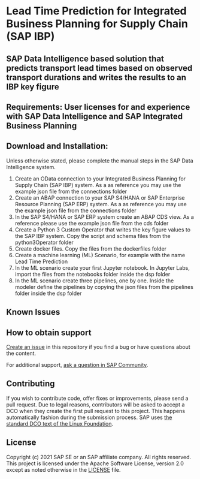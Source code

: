 # Lead Time Prediction for Integrated Business Planning for Supply Chain (SAP IBP)

## SAP Data Intelligence based solution that predicts transport lead times based on observed transport durations and writes the results to an IBP key figure

## Requirements: User licenses for and experience with SAP Data Intelligence and SAP Integrated Business Planning

## Download and Installation: 
Unless otherwise stated, please complete the manual steps in the SAP Data Intelligence system.
1. Create an OData connection to your Integrated Business Planning for Supply Chain (SAP IBP) system. As a as reference you may use the example json file from the connections folder
2. Create an ABAP connection to your SAP S4/HANA or SAP Enterprise Resource Planning (SAP ERP) system. As a as reference you may use the example json file from the connections folder
3. In the SAP S4/HANA or SAP ERP system create an ABAP CDS view. As a reference please use the example json file from the cds folder
4. Create a Python 3 Custom Operator that writes the key figure values to the SAP IBP system. Copy the script and schema files from the python3Operator folder
5. Create docker files. Copy the files from the dockerfiles folder
6. Create a machine learning (ML) Scenario, for example with the name Lead Time Prediction
7. In the ML scenario create your first Jupyter notebook. In Jupyter Labs, import the files from the notebooks folder inside the dsp folder
8. In the ML scenario create three pipelines, one by one. Inside the modeler define the pipelines by copying the json files from the pipelines folder inside the dsp folder

## Known Issues

## How to obtain support
[Create an issue](https://github.com/SAP-samples/<repository-name>/issues) in this repository if you find a bug or have questions about the content.
 
For additional support, [ask a question in SAP Community](https://answers.sap.com/questions/ask.html).

## Contributing
If you wish to contribute code, offer fixes or improvements, please send a pull request. Due to legal reasons, contributors will be asked to accept a DCO when they create the first pull request to this project. This happens automatically fashion during the submission process. SAP uses [the standard DCO text of the Linux Foundation](https://developercertificate.org/).

## License
Copyright (c) 2021 SAP SE or an SAP affiliate company. All rights reserved. This project is licensed under the Apache Software License, version 2.0 except as noted otherwise in the [LICENSE](LICENSES/Apache-2.0.txt) file.
